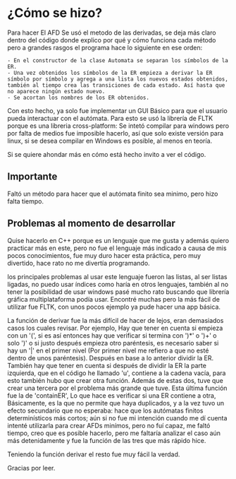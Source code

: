 # ¿Cómo se hizo?

Para hacer El AFD Se usó el metodo de las derivadas, se deja más claro dentro del código donde explico por qué y cómo funciona cada método pero a grandes rasgos el programa hace lo siguiente en ese orden:    


    - En el constructor de la clase Automata se separan los símbolos de la ER.
    - Una vez obtenidos los símbolos de la ER empieza a derivar la ER símbolo por símbolo y agrega a una lista los nuevos estados obtenidos, también al tiempo crea las transiciones de cada estado. Así hasta que no aparece ningún estado nuevo.
    - Se acortan los nombres de los ER obtenidos.


Con esto hecho, ya solo fue implementar un GUI Básico para que el usuario pueda interactuar con el autómata. 
Para esto se usó la librería de FLTK porque es una libreria cross-platform: Se intetó compilar para windows 
pero por falta de medios fue imposible hacerlo, así que solo existe versión para linux, 
si se desea compilar en Windows es posible, al menos en teoría.

Si se quiere ahondar más en cómo está hecho invito a ver el código.

## Importante

Faltó un método para hacer que el autómata finito sea minimo, pero hizo falta tiempo.

## Problemas al momento de desarrollar

Quise hacerlo en C++ porque es un lenguaje que me gusta y además quiero practicar más en este, 
pero no fue el lenguaje más indicado a causa de mis pocos conocimientos, fue muy duro hacer esta práctica, 
pero muy divertido, hace rato no me divertía programando.    

los principales problemas al usar este lenguaje fueron las listas, al ser listas ligadas, no puedo usar índices 
como haría en otros lenguajes, también al no tener la posibilidad de usar windows 
pasé mucho rato buscando que librería gráfica multiplataforma podía usar. 
Encontré muchas pero la más fácil de utilizar fue FLTK, con unos pocos ejemplo ya pude hacer una app básica.    

La función de derivar fue la más difícil de hacer de lejos, eran demasiados casos los cuales revisar. 
Por ejemplo, Hay que tener en cuenta si empieza con un '(', si es así entonces hay que verificar si 
termina con ')*' o ')+' o solo ')' o si justo después empieza otro paréntesis, 
es necesario saber si hay un '|' en el primer nivel (Por primer nivel me refiero a que no esté dentro de unos paréntesis). 
Después en base a lo anterior dividir la ER. 
También hay que tener en cuenta si después de dividir la ER la parte izquierda, 
que en el código he llamado 'u', contiene a la cadena vacía, para esto también hubo que crear otra función. 
Además de estas dos, tuve que crear una tercera por el problema más grande que tuve. 
Esta última función fue la de 'containER', Lo que hace es verificar si una ER contiene a otra,
Básicamente, es la que no permite que haya duplicados, y a la vez tuvo un efecto secundario que no esperaba: 
hace que los autómatas finitos determinísticos más cortos; aún si no fue mi intención cuando me dí cuenta 
intenté utilizarla para crear AFDs minímos, pero no fuí capaz, me faltó tiempo, 
creo que es posible hacerlo, pero me faltaría analizar el caso aún más detenidamente y fue la 
función de las tres que más rápido hice.    

Teniendo la función derivar el resto fue muy fácil la verdad.    
    

Gracias por leer. 

